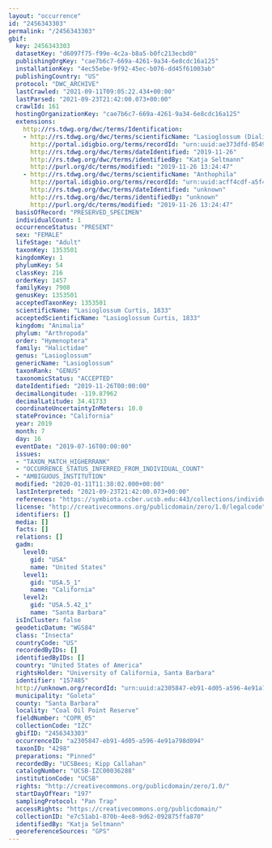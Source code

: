 ```yaml
---
layout: "occurrence"
id: "2456343303"
permalink: "/2456343303"
gbif:
  key: 2456343303
  datasetKey: "d6097f75-f99e-4c2a-b8a5-b0fc213ecbd0"
  publishingOrgKey: "cae7b6c7-669a-4261-9a34-6e8cdc16a125"
  installationKey: "4ec55ebe-9f92-45ec-b076-dd45f61003ab"
  publishingCountry: "US"
  protocol: "DWC_ARCHIVE"
  lastCrawled: "2021-09-11T09:05:22.434+00:00"
  lastParsed: "2021-09-23T21:42:00.073+00:00"
  crawlId: 161
  hostingOrganizationKey: "cae7b6c7-669a-4261-9a34-6e8cdc16a125"
  extensions:
    http://rs.tdwg.org/dwc/terms/Identification:
    - http://rs.tdwg.org/dwc/terms/scientificName: "Lasioglossum (Dialictus)"
      http://portal.idigbio.org/terms/recordId: "urn:uuid:ae373dfd-0549-4244-80f3-896636a66219"
      http://rs.tdwg.org/dwc/terms/dateIdentified: "2019-11-26"
      http://rs.tdwg.org/dwc/terms/identifiedBy: "Katja Seltmann"
      http://purl.org/dc/terms/modified: "2019-11-26 13:24:47"
    - http://rs.tdwg.org/dwc/terms/scientificName: "Anthophila"
      http://portal.idigbio.org/terms/recordId: "urn:uuid:acff4cdf-a5f4-4139-b65e-08b780cb29d6"
      http://rs.tdwg.org/dwc/terms/dateIdentified: "unknown"
      http://rs.tdwg.org/dwc/terms/identifiedBy: "unknown"
      http://purl.org/dc/terms/modified: "2019-11-26 13:24:47"
  basisOfRecord: "PRESERVED_SPECIMEN"
  individualCount: 1
  occurrenceStatus: "PRESENT"
  sex: "FEMALE"
  lifeStage: "Adult"
  taxonKey: 1353501
  kingdomKey: 1
  phylumKey: 54
  classKey: 216
  orderKey: 1457
  familyKey: 7908
  genusKey: 1353501
  acceptedTaxonKey: 1353501
  scientificName: "Lasioglossum Curtis, 1833"
  acceptedScientificName: "Lasioglossum Curtis, 1833"
  kingdom: "Animalia"
  phylum: "Arthropoda"
  order: "Hymenoptera"
  family: "Halictidae"
  genus: "Lasioglossum"
  genericName: "Lasioglossum"
  taxonRank: "GENUS"
  taxonomicStatus: "ACCEPTED"
  dateIdentified: "2019-11-26T00:00:00"
  decimalLongitude: -119.87962
  decimalLatitude: 34.41733
  coordinateUncertaintyInMeters: 10.0
  stateProvince: "California"
  year: 2019
  month: 7
  day: 16
  eventDate: "2019-07-16T00:00:00"
  issues:
  - "TAXON_MATCH_HIGHERRANK"
  - "OCCURRENCE_STATUS_INFERRED_FROM_INDIVIDUAL_COUNT"
  - "AMBIGUOUS_INSTITUTION"
  modified: "2020-01-11T11:38:02.000+00:00"
  lastInterpreted: "2021-09-23T21:42:00.073+00:00"
  references: "https://symbiota.ccber.ucsb.edu:443/collections/individual/index.php?occid=157485"
  license: "http://creativecommons.org/publicdomain/zero/1.0/legalcode"
  identifiers: []
  media: []
  facts: []
  relations: []
  gadm:
    level0:
      gid: "USA"
      name: "United States"
    level1:
      gid: "USA.5_1"
      name: "California"
    level2:
      gid: "USA.5.42_1"
      name: "Santa Barbara"
  isInCluster: false
  geodeticDatum: "WGS84"
  class: "Insecta"
  countryCode: "US"
  recordedByIDs: []
  identifiedByIDs: []
  country: "United States of America"
  rightsHolder: "University of California, Santa Barbara"
  identifier: "157485"
  http://unknown.org/recordId: "urn:uuid:a2305847-eb91-4d05-a596-4e91a798d094"
  municipality: "Goleta"
  county: "Santa Barbara"
  locality: "Coal Oil Point Reserve"
  fieldNumber: "COPR_05"
  collectionCode: "IZC"
  gbifID: "2456343303"
  occurrenceID: "a2305847-eb91-4d05-a596-4e91a798d094"
  taxonID: "4298"
  preparations: "Pinned"
  recordedBy: "UCSBees; Kipp Callahan"
  catalogNumber: "UCSB-IZC00036288"
  institutionCode: "UCSB"
  rights: "http://creativecommons.org/publicdomain/zero/1.0/"
  startDayOfYear: "197"
  samplingProtocol: "Pan Trap"
  accessRights: "https://creativecommons.org/publicdomain/"
  collectionID: "e7c51ab1-870b-4ee8-9d62-092875ffa870"
  identifiedBy: "Katja Seltmann"
  georeferenceSources: "GPS"
---
```

